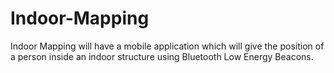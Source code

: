 # Indoor-Mapping
Indoor Mapping will have a mobile application which will give the position of a person inside an indoor structure using Bluetooth Low Energy Beacons.
